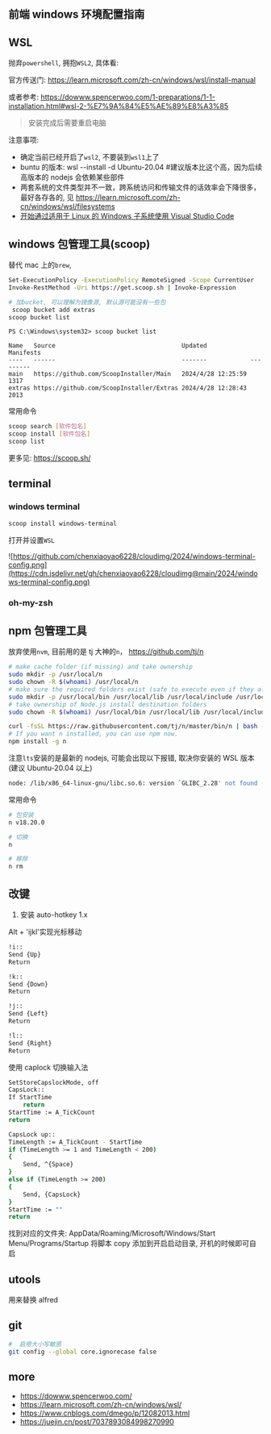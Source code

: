 ## 前端 windows 环境配置指南

## WSL

抛弃`powershell`, 拥抱`WSL2`, 具体看:

官方传送门: https://learn.microsoft.com/zh-cn/windows/wsl/install-manual

或者参考: https://dowww.spencerwoo.com/1-preparations/1-1-installation.html#wsl-2-%E7%9A%84%E5%AE%89%E8%A3%85

> 安装完成后需要重启电脑

注意事项:

- 确定当前已经开启了`wsl2`, 不要装到`wsl1`上了
- buntu 的版本: wsl --install -d Ubuntu-20.04 #建议版本比这个高，因为后续高版本的 nodejs 会依赖某些部件
- 两套系统的文件类型并不一致，跨系统访问和传输文件的话效率会下降很多，最好各存各的, 见 https://learn.microsoft.com/zh-cn/windows/wsl/filesystems
- [开始通过适用于 Linux 的 Windows 子系统使用 Visual Studio Code](https://learn.microsoft.com/zh-cn/windows/wsl/tutorials/wsl-vscode)

## windows 包管理工具(scoop)

替代 mac 上的`brew`,

```bash
Set-ExecutionPolicy -ExecutionPolicy RemoteSigned -Scope CurrentUser
Invoke-RestMethod -Uri https://get.scoop.sh | Invoke-Expression

# 加bucket, 可以理解为镜像源, 默认源可能没有一些包
 scoop bucket add extras
scoop bucket list
```

```code
PS C:\Windows\system32> scoop bucket list

Name   Source                                   Updated            Manifests
----   ------                                   -------            ---------
main   https://github.com/ScoopInstaller/Main   2024/4/28 12:25:59      1317
extras https://github.com/ScoopInstaller/Extras 2024/4/28 12:28:43      2013

```

常用命令

```bash
scoop search [软件包名]
scoop install [软件包名]
scoop list
```

更多见: https://scoop.sh/

## terminal

### windows terminal

```bash
scoop install windows-terminal
```

打开并设置`WSL`

![https://github.com/chenxiaoyao6228/cloudimg/2024/windows-terminal-config.png](https://cdn.jsdelivr.net/gh/chenxiaoyao6228/cloudimg@main/2024/windows-terminal-config.png)

### oh-my-zsh

## npm 包管理工具

放弃使用`nvm`, 目前用的是 tj 大神的`n`， https://github.com/tj/n

```bash
# make cache folder (if missing) and take ownership
sudo mkdir -p /usr/local/n
sudo chown -R $(whoami) /usr/local/n
# make sure the required folders exist (safe to execute even if they already exist)
sudo mkdir -p /usr/local/bin /usr/local/lib /usr/local/include /usr/local/share
# take ownership of Node.js install destination folders
sudo chown -R $(whoami) /usr/local/bin /usr/local/lib /usr/local/include /usr/local/share

```

```bash
curl -fsSL https://raw.githubusercontent.com/tj/n/master/bin/n | bash -s lts
# If you want n installed, you can use npm now.
npm install -g n

```

注意`lts`安装的是最新的 nodejs, 可能会出现以下报错, 取决你安装的 WSL 版本(建议 Ubuntu-20.04 以上)

```bash
node: /lib/x86_64-linux-gnu/libc.so.6: version `GLIBC_2.28' not found (required by node)
```

常用命令

```bash
# 包安装
n v18.20.0

# 切换
n

# 移除
n rm
```

## 改键

1. 安装 auto-hotkey 1.x

Alt + 'ijkl'实现光标移动

```bash
!i::
Send {Up}
Return

!k::
Send {Down}
Return

!j::
Send {Left}
Return

!l::
Send {Right}
Return
```

使用 caplock 切换输入法

```bash
SetStoreCapslockMode, off
CapsLock::
If StartTime
    return
StartTime := A_TickCount
return

CapsLock up::
TimeLength := A_TickCount - StartTime
if (TimeLength >= 1 and TimeLength < 200)
{
    Send, ^{Space}
}
else if (TimeLength >= 200)
{
    Send, {CapsLock}
}
StartTime := ""
return

```

找到对应的文件夹: AppData/Roaming/Microsoft/Windows/Start Menu/Programs/Startup
将脚本 copy 添加到开启启动目录, 开机的时候即可自启

## utools

用来替换 alfred

## git

```bash
#  启用大小写敏感
git config --global core.ignorecase false
```

## more

- https://dowww.spencerwoo.com/
- https://learn.microsoft.com/zh-cn/windows/wsl/
- https://www.cnblogs.com/dmego/p/12082013.html
- https://juejin.cn/post/7037893084998270990
